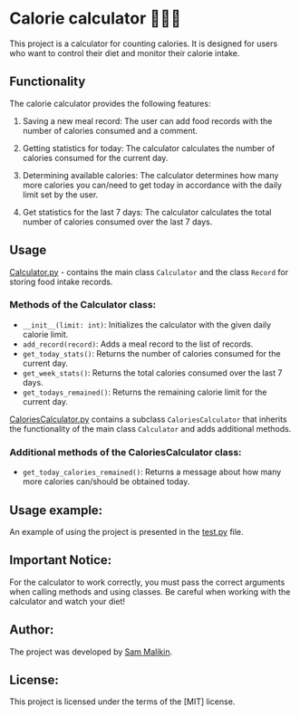 # Calorie calculator 💪🥗🍎
This project is a calculator for counting calories. 
It is designed for users who want to control their diet and monitor their calorie intake.

## Functionality
The calorie calculator provides the following features:

1. Saving a new meal record: The user can add food records with the number of calories consumed and a comment.

2. Getting statistics for today: The calculator calculates the number of calories consumed for the current day.

3. Determining available calories: The calculator determines how many more calories you can/need to get today in accordance with the daily limit set by the user.

4. Get statistics for the last 7 days: The calculator calculates the total number of calories consumed over the last 7 days.

## Usage
[Calculator.py](./Calculator.py) - contains the main class ```Calculator``` and the class ```Record``` for storing food intake records.

### Methods of the Calculator class:
- ```__init__(limit: int)```: Initializes the calculator with the given daily calorie limit.
- ```add_record(record)```: Adds a meal record to the list of records.
- ```get_today_stats()```: Returns the number of calories consumed for the current day.
- ```get_week_stats()```: Returns the total calories consumed over the last 7 days.
- ```get_todays_remained()```: Returns the remaining calorie limit for the current day.

[CaloriesCalculator.py](CaloriesCalculator.py) contains a subclass ```CaloriesCalculator``` that inherits the functionality of the main class ```Calculator``` and adds additional methods.

### Additional methods of the CaloriesCalculator class:
- ```get_today_calories_remained()```: Returns a message about how many more calories can/should be obtained today.

## Usage example:
An example of using the project is presented in the [test.py](./test.py) file.

## Important Notice:
For the calculator to work correctly, you must pass the correct arguments when calling methods and using classes.
Be careful when working with the calculator and watch your diet!

## Author:
The project was developed by [Sam Malikin](https://www.linkedin.com/in/kelevv/).

## License:
This project is licensed under the terms of the [MIT] license.